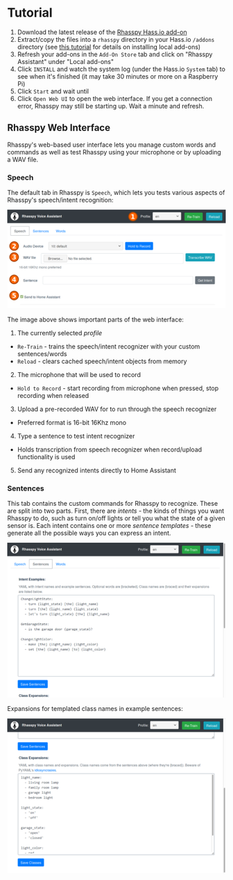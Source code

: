 Tutorial
==========

1. Download the latest release of the [Rhasspy Hass.io add-on](https://github.com/synesthesiam/rhasspy-hassio/releases)
2. Extract/copy the files into a `rhasspy` directory in your Hass.io `/addons` directory (see [this tutorial](https://developers.home-assistant.io/docs/en/hassio_addon_tutorial.html) for details on installing local add-ons)
3. Refresh your add-ons in the `Add-On Store` tab and click on  "Rhasspy Assistant" under "Local add-ons"
4. Click `INSTALL` and watch the system log (under the Hass.io `System` tab) to see when it's finished (it may take 30 minutes or more on a Raspberry Pi)
5. Click `Start` and wait until
6. Click `Open Web UI` to open the web interface. If you get a connection error, Rhasspy may still be starting up. Wait a minute and refresh.

Rhasspy Web Interface
--------------------------

Rhasspy's web-based user interface lets you manage custom words and commands as
well as test Rhasspy using your microphone or by uploading a WAV file.

### Speech

The default tab in Rhasspy is `Speech`, which lets you tests various aspects of
Rhasspy's speech/intent recognition:

<img src="img/web-speech-01-annotated.png">

The image above shows important parts of the web interface:

1. The currently selected *profile*
  * `Re-Train` - trains the speech/intent recognizer with your custom sentences/words
  * `Reload` - clears cached speech/intent objects from memory
2. The microphone that will be used to record
  * `Hold to Record` - start recording from microphone when pressed, stop recording when released
3. Upload a pre-recorded WAV for to run through the speech recognizer
  * Preferred format is 16-bit 16Khz mono
4. Type a sentence to test intent recognizer
  * Holds transcription from speech recognizer when record/upload functionality is used
5. Send any recognized intents directly to Home Assistant

### Sentences

This tab contains the custom commands for Rhasspy to recognize. These are split into two parts. First, there are *intents* - the kinds of things you want Rhasspy to do, such as turn on/off lights or tell you what the state of a given sensor is. Each intent contains one or more *sentence templates* - these generate all the possible ways you can express an intent.

<img src="img/web-sentences-01.png">

Expansions for templated class names in example sentences:

<img src="img/web-sentences-02.png">
